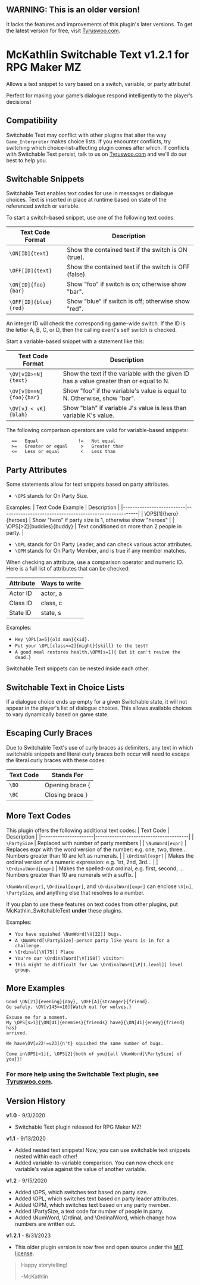## WARNING: This is an older version!
It lacks the features and improvements of this plugin's later versions.
To get the latest version for free, visit
[Tyruswoo.com](https://www.tyruswoo.com).

# McKathlin Switchable Text v1.2.1 for RPG Maker MZ

Allows a text snippet to vary based on a switch, variable, or party attribute!

Perfect for making your game’s dialogue respond intelligently to the player’s decisions!

## Compatibility

Switchable Text may conflict with other plugins that alter the way
`Game_Interpreter` makes choice lists.
If you encounter conflicts, try switching which choice-list-affecting plugin
comes after which. If conflicts with Switchable Text persist, talk to us on
[Tyruswoo.com](https://www.tyruswoo.com) and we'll do our best to help you.

## Switchable Snippets

Switchable Text enables text codes for use in messages or dialogue choices.
Text is inserted in place at runtime based on state of the referenced
switch or variable.

To start a switch-based snippet, use one of the following text codes:

| Text Code Format      | Description                                           |
|-----------------------|-------------------------------------------------------|
| `\ON[ID]{text}`       | Show the contained text if the switch is ON  (true).  |
| `\OFF[ID]{text}`      | Show the contained text if the switch is OFF (false). |
| `\ON[ID]{foo}{bar}`   | Show "foo" if switch is on; otherwise show "bar".     |
| `\OFF[ID]{blue}{red}` | Show "blue" if switch is off; otherwise show "red".   |

An integer ID will check the corresponding game-wide switch.
If the ID is the letter A, B, C, or D, then the calling event's self switch
is checked.

Start a variable-based snippet with a statement like this:

| Text Code Format        | Description                                           |
|-------------------------|-------------------------------------------------------|
| `\OV[vID>=N]{text}`     | Show the text if the variable with the given ID has a value greater than or equal to N. |
| `\OV[vID==N]{foo}{bar}` | Show "foo" if the variable's value is equal to N. Otherwise, show "bar". |
| `\OV[vJ < vK]{blah}`    | Show "blah" if variable J's value is less than variable K's value. |

The following comparison operators are valid for variable-based snippets:
```
  ==   Equal               !=   Not equal
  >=   Greater or equal     >   Greater than
  <=   Less or equal        <   Less than
```

## Party Attributes

Some statements allow for text snippets based on party attributes.
* `\OPS` stands for On Party Size.

Examples:
| Text Code Example        | Description                                             |
|--------------------------|---------------------------------------------------------|
| \OPS[1]{hero}{heroes}    | Show "hero" if party size is 1, otherwise show "heroes" |
| \OPS[>2]{buddies}{buddy} | Text conditioned on more than 2 people in party.        |

* `\OPL` stands for On Party Leader, and can check various actor attributes.
* `\OPM` stands for On Party Member, and is true if any member matches.

When checking an attribute, use a comparison operator and numeric ID.
Here is a full list of attributes that can be checked:

| Attribute    |  Ways to write |
|--------------|----------------|
| Actor ID     |  actor, a      |
| Class ID     |  class, c      |
| State ID     |  state, s      |

Examples:
* `Hey \OPL[a=5]{old man}{kid}.`
* `Put your \OPL[class<=2]{might}{skill} to the test!`
* `A good meal restores health.\OPM[s=1]{ But it can't revive the dead.}`

Switchable Text snippets can be nested inside each other.

## Switchable Text in Choice Lists

If a dialogue choice ends up empty for a given Switchable state, it will
not appear in the player's list of dialogue choices. This allows available
choices to vary dynamically based on game state.

## Escaping Curly Braces

Due to Switchable Text's use of curly braces as delimiters, any text in
which switchable snippets and literal curly braces both occur will need
to escape the literal curly braces with these codes:

| Text Code | Stands For      |
|-----------|-----------------|
| `\BO`     | Opening brace { |
| `\BC`     | Closing brace } |

## More Text Codes

This plugin offers the following additional text codes:
| Text Code            | Description                           |
|----------------------|---------------------------------------|
| `\PartySize`         | Replaced with number of party members |
| `\NumWord[expr]`     | Replaces expr with the word version of the number: e.g. one, two, three... Numbers greater than 10 are left as numerals. |
| `\Ordinal[expr]`     | Makes the ordinal version of a numeric expression: e.g. 1st, 2nd, 3rd... |
| `\OrdinalWord[expr]` | Makes the spelled-out ordinal, e.g. first, second, ... Numbers greater than 10 are numerals with a suffix. |

`\NumWord[expr]`, `\Ordinal[expr]`, and `\OrdinalWord[expr]` can enclose `\V[n]`,
`\PartySize`, and anything else that resolves to a number.

If you plan to use these features on text codes from other plugins,
put McKathlin_SwitchableText **under** these plugins.

Examples:
* `You have squished \NumWord[\V[22]] bugs.`
* `A \NumWord[\PartySize]-person party like yours is in for a challenge.`
* `\Ordinal[\V[75]] Place`
* `You're our \OrdinalWord[\V[158]] visitor!`
* `This might be difficult for \an \OrdinalWord[\P[1.level]] level group.`

## More Examples

```
Good \ON[21]{evening}{day}, \OFF[A]{stranger}{friend}.
Go safely. \OV[v143<=10]{Watch out for wolves.}
```

```
Excuse me for a moment.
My \OPS[s>1]{\ON[41]{enemies}{friends} have}{\ON[41]{enemy}{friend} has}
arrived.
```

`We have\OV[v22!=v23]{n't} squished the same number of bugs.`

`Come in\OPS[>1]{, \OPS[2]{both of you}{all \NumWord[\PartySize] of you}}!`

### For more help using the Switchable Text plugin, see [Tyruswoo.com](https://www.tyruswoo.com).

## Version History

**v1.0** - 9/3/2020
- Switchable Text plugin released for RPG Maker MZ!

**v1.1** - 9/13/2020
- Added nested text snippets! Now, you can use switchable text
  snippets nested within each other!
- Added variable-to-variable comparison. You can now check one
  variable's value against the value of another variable.

**v1.2** - 9/15/2020
- Added \OPS, which switches text based on party size.
- Added \OPL, which switches text based on party leader attributes.
- Added \OPM, which switches text based on any party member.
- Added \PartySize, a text code for number of people in party.
- Added \NumWord, \Ordinal, and \OrdinalWord, which change how
  numbers are written out.

**v1.2.1** - 8/31/2023
- This older plugin version is now free and open source under the [MIT license](https://opensource.org/license/mit/).

> Happy storytelling!
> 
> -McKathlin
